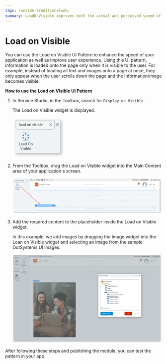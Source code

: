 ```yaml
---
tags: runtime-traditionalweb; 
summary: LoadOnVisible improves both the actual and perceived speed of your application.
---
```


# Load on Visible 

You can use the Load on Visible UI Pattern to enhance the speed of your application as well as improve user experience. Using this UI pattern,  information is loaded onto the page only when it is visible to the user. For example, instead of loading all text and images onto a page at once, they only appear when the user scrolls down the page and the information/image becomes visible.

**How to use the Load on Visible UI Pattern**

1. In Service Studio, in the Toolbox, search for `Display on Visible`. 

    The Load on Visible widget is displayed.

     ![](<images/loadonvisible-image-3.png>)
  
1. From the Toolbox, drag the Load on Visible widget into the Main Content area of your application's screen.

    ![](<images/loadonvisible-image-4.png>)

1. Add the required content to the placeholder inside the Load on Visible widget. 

    In this example, we add images by dragging the Image widget into the Loan on Visible widget and selecting an image from the sample OutSystems UI images.

    ![](<images/loadonvisible-image-5.png>)

After following these steps and publishing the module, you can test the pattern in your app.

